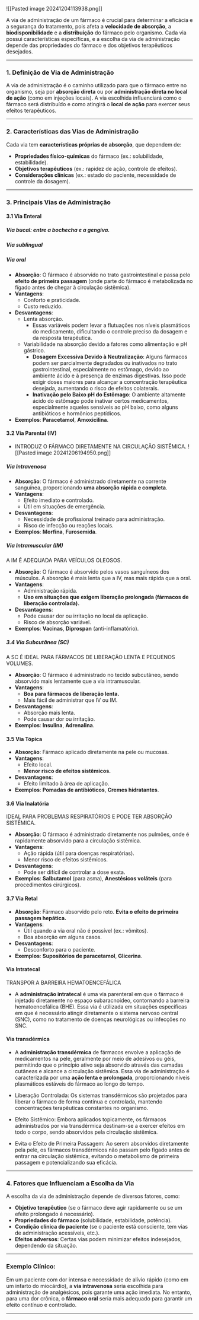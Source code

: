 ![[Pasted image 20241204113938.png]]

A via de administração de um fármaco é crucial para determinar a eficácia e a segurança do tratamento, pois afeta a **velocidade de absorção**, a **biodisponibilidade** e a **distribuição** do fármaco pelo organismo. Cada via possui características específicas, e a escolha da via de administração depende das propriedades do fármaco e dos objetivos terapêuticos desejados.

---

### **1. Definição de Via de Administração**

A via de administração é o caminho utilizado para que o fármaco entre no organismo, seja por **absorção direta** ou por **administração direta no local de ação** (como em injeções locais). A via escolhida influenciará como o fármaco será distribuído e como atingirá o **local de ação** para exercer seus efeitos terapêuticos.

---

### **2. Características das Vias de Administração**

Cada via tem **características próprias de absorção**, que dependem de:

- **Propriedades físico-químicas** do fármaco (ex.: solubilidade, estabilidade).
- **Objetivos terapêuticos** (ex.: rapidez de ação, controle de efeitos).
- **Considerações clínicas** (ex.: estado do paciente, necessidade de controle da dosagem).

---

### **3. Principais Vias de Administração**

#### **3.1 Via Enteral** 
##### Via bucal: entre a bochecha e a gengiva. 
##### Via sublingual 
##### Via oral
- **Absorção**: O fármaco é absorvido no trato gastrointestinal e passa pelo **efeito de primeira passagem** (onde parte do fármaco é metabolizada no fígado antes de chegar à circulação sistêmica).
- **Vantagens**:
    - Conforto e praticidade.
    - Custo reduzido.
- **Desvantagens**:
    - Lenta absorção.
	    - Essas variáveis podem levar a flutuações nos níveis plasmáticos do medicamento, dificultando o controle preciso da dosagem e da resposta terapêutica.
    - Variabilidade na absorção devido a fatores como alimentação e pH gástrico.
	    - **Dosagem Excessiva Devido à Neutralização**: Alguns fármacos podem ser parcialmente degradados ou inativados no trato gastrointestinal, especialmente no estômago, devido ao ambiente ácido e à presença de enzimas digestivas. Isso pode exigir doses maiores para alcançar a concentração terapêutica desejada, aumentando o risco de efeitos colaterais.
	    - **Inativação pelo Baixo pH do Estômago**: O ambiente altamente ácido do estômago pode inativar certos medicamentos, especialmente aqueles sensíveis ao pH baixo, como alguns antibióticos e hormônios peptídicos.
- **Exemplos**: **Paracetamol**, **Amoxicilina**.
#### **3.2 Via Parental (IV)**
- INTRODUZ O FÁRMACO DIRETAMENTE NA CIRCULAÇÃO SISTÊMICA.
 ![[Pasted image 20241206194950.png]]
##### Via Intravenosa
- **Absorção**: O fármaco é administrado diretamente na corrente sanguínea, proporcionando **uma absorção rápida e completa**.
- **Vantagens**:
    - Efeito imediato e controlado.
    - Útil em situações de emergência.
- **Desvantagens**:
    - Necessidade de profissional treinado para administração.
    - Risco de infecção ou reações locais.
- **Exemplos**: **Morfina**, **Furosemida**.
##### **Via Intramuscular (IM)**
A IM É ADEQUADA PARA VEÍCULOS OLEOSOS.

- **Absorção**: O fármaco é absorvido pelos vasos sanguíneos dos músculos. A absorção é mais lenta que a IV, mas mais rápida que a oral.
- **Vantagens**:
    - Administração rápida.
    - **Uso em situações que exigem liberação prolongada (fármacos de liberação controlada).**
- **Desvantagens**:
    - Pode causar dor ou irritação no local da aplicação.
    - Risco de absorção variável.
- **Exemplos**: **Vacinas**, **Diprospan** (anti-inflamatório).
##### **3.4 Via Subcutânea (SC)**
A SC É IDEAL PARA FÁRMACOS DE LIBERAÇÃO LENTA E PEQUENOS VOLUMES.

- **Absorção**: O fármaco é administrado no tecido subcutâneo, sendo absorvido mais lentamente que a via intramuscular.
- **Vantagens**:
    - **Boa para fármacos de liberação lenta.**
    - Mais fácil de administrar que IV ou IM.
- **Desvantagens**:
    - Absorção mais lenta.
    - Pode causar dor ou irritação.
- **Exemplos**: **Insulina**, **Adrenalina**.

#### **3.5 Via Tópica**

- **Absorção**: Fármaco aplicado diretamente na pele ou mucosas.
- **Vantagens**:
    - Efeito local.
    - **Menor risco de efeitos sistêmicos.**
- **Desvantagens**:
    - Efeito limitado à área de aplicação.
- **Exemplos**: **Pomadas de antibióticos**, **Cremes hidratantes**.

#### **3.6 Via Inalatória**
IDEAL PARA PROBLEMAS RESPIRATÓRIOS E PODE TER ABSORÇÃO SISTÊMICA.

- **Absorção**: O fármaco é administrado diretamente nos pulmões, onde é rapidamente absorvido para a circulação sistêmica.
- **Vantagens**:
    - Ação rápida (útil para doenças respiratórias).
    - Menor risco de efeitos sistêmicos.
- **Desvantagens**:
    - Pode ser difícil de controlar a dose exata.
- **Exemplos**: **Salbutamol** (para asma), **Anestésicos voláteis** (para procedimentos cirúrgicos).

#### **3.7 Via Retal**

- **Absorção**: Fármaco absorvido pelo reto. **Evita o efeito de primeira passagem hepática.**
- **Vantagens**:
    - Útil quando a via oral não é possível (ex.: vômitos).
    - Boa absorção em alguns casos.
- **Desvantagens**:
    - Desconforto para o paciente.
- **Exemplos**: **Supositórios de paracetamol**, **Glicerina**.
#### Via Intratecal 
TRANSPOR A BARREIRA HEMATOENCEFÁLICA
- A **administração intratecal** é uma via parenteral em que o fármaco é injetado diretamente no espaço subaracnoideo, contornando a barreira hematoencefálica (BHE). Essa via é utilizada em situações específicas em que é necessário atingir diretamente o sistema nervoso central (SNC), como no tratamento de doenças neurológicas ou infecções no SNC.
#### Via transdérmica 
- A **administração transdérmica** de fármacos envolve a aplicação de medicamentos na pele, geralmente por meio de adesivos ou géis, permitindo que o princípio ativo seja absorvido através das camadas cutâneas e alcance a circulação sistêmica. Essa via de administração é caracterizada por uma **ação lenta e prolongada**, proporcionando níveis plasmáticos estáveis do fármaco ao longo do tempo.

- Liberação Controlada: Os sistemas transdérmicos são projetados para liberar o fármaco de forma contínua e controlada, mantendo concentrações terapêuticas constantes no organismo. 
- Efeito Sistêmico: Embora aplicados topicamente, os fármacos administrados por via transdérmica destinam-se a exercer efeitos em todo o corpo, sendo absorvidos pela circulação sistêmica. 
- Evita o Efeito de Primeira Passagem: Ao serem absorvidos diretamente pela pele, os fármacos transdérmicos não passam pelo fígado antes de entrar na circulação sistêmica, evitando o metabolismo de primeira passagem e potencializando sua eficácia.

---

### **4. Fatores que Influenciam a Escolha da Via**

A escolha da via de administração depende de diversos fatores, como:

- **Objetivo terapêutico** (se o fármaco deve agir rapidamente ou se um efeito prolongado é necessário).
- **Propriedades do fármaco** (solubilidade, estabilidade, potência).
- **Condição clínica do paciente** (se o paciente está consciente, tem vias de administração acessíveis, etc.).
- **Efeitos adversos**: Certas vias podem minimizar efeitos indesejados, dependendo da situação.

---

### **Exemplo Clínico**:

Em um paciente com dor intensa e necessidade de alívio rápido (como em um infarto do miocárdio), a **via intravenosa** seria escolhida para administração de analgésicos, pois garante uma ação imediata. No entanto, para uma dor crônica, o **fármaco oral** seria mais adequado para garantir um efeito contínuo e controlado.

---

